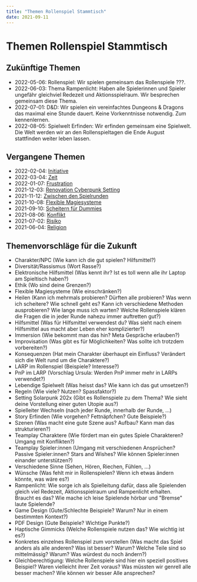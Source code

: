 ```yaml
---
title: "Themen Rollenspiel Stammtisch"
date: 2021-09-11
---
```


# Themen Rollenspiel Stammtisch

## Zukünftige Themen

- 2022-05-06: Rollenspiel: Wir spielen gemeinsam das Rollenspiele ???.
- 2022-06-03: Thema Rampenlicht: Haben alle Spielerinnen und Spieler ungefähr gleichviel Redezeit und Aktionsspielraum. Wir besprechen gemeinsam diese Thema.
- 2022-07-01: D&D: Wir spielen ein vereinfachtes Dungeons & Dragons das maximal eine Stunde dauert. Keine Vorkenntnisse notwendig. Zum kennenlernen.
- 2022-08-05: Spielwelt Erfinden: Wir erfinden gemeinsam eine Spielwelt. Die Welt werden wir an den Rollenspieltagen die Ende August stattfinden weiter leben lassen.

## Vergangene Themen

- 2022-02-04: [Initiative](../thema_initiative)
- 2022-03-04: [Zeit](../thema_zeit)
- 2022-01-07: [Frustration](../thema_frustration)
- 2021-12-03: [Renovation Cyberpunk Setting](../thema_renovation_cyberpunk_setting)
- 2021-11-12: [Zwischen den Spielrunden](../thema_zwischen_den_spielrunden)
- 2021-10-08: [Flexible Magiesysteme](../free_form_magic)
- 2021-09-10: [Scheitern für Dummies](../scheitern_fuer_dummies)
- 2021-08-06: [Konflikt](../konflikt)
- 2021-07-02: [Risiko](../risiko)
- 2021-06-04: [Religion](../religion)

## Themenvorschläge für die Zukunft

- Charakter/NPC (Wie kann ich die gut spielen? Hilfsmittel?)
- Diversität/Rassismus (Wort Rasse?)
- Elektronische Hilfsmittel (Was kennt ihr? Ist es toll wenn alle ihr Laptop am Spieltisch haben?)
- Ethik (Wo sind deine Grenzen?)
- Flexible Magiesysteme (Wie einschränken?)
- Heilen (Kann ich mehrmals probieren? Dürften alle probieren? Was wenn ich scheitere? Wie schnell geht es? Kann ich verschiedene Methoden ausprobieren? Wie lange muss ich warten? Welche Rollenspiele klären die Fragen die in jeder Runde nahezu immer auftretten gut?)
- Hilfsmittel (Was für Hilfsmittel verwendest du? Was sieht nach einem Hilfsmittel aus macht aber Leben eher komplizierter?)
- Immersion (Wie bekommt man das hin? Meta Gespräche erlauben?)
- Improvisation (Was gibt es für Möglichkeiten? Was sollte ich trotzdem vorbereiten?)
- Konsequenzen (Hat mein Charakter überhaupt ein Einfluss? Verändert sich die Welt rund um die Charaktere?)
- LARP im Rollenspiel (Beispiele? Interesse?)
- PnP im LARP (Vorschlag Ursula: Werden PnP immer mehr in LARPs verwendet?)
- Lebendige Spielwelt (Was heisst das? Wie kann ich das gut umsetzen?)
- Regeln (Wie viele? Nutzen? Spassfaktor?)
- Setting Solarpunk 202x (Gibt es Rollenspiele zu dem Thema? Wie sieht deine Vorstellung einer guten Utopie aus?)
- Spielleiter Wechseln (nach jeder Runde, innerhalb der Runde, ...)
- Story Erfinden (Wie vorgehen? Fettnäpfchen? Gute Beispiele?)
- Szenen (Was macht eine gute Szene aus? Aufbau? Kann man das strukturieren?)
- Teamplay Charaktere (Wie fördert man ein gutes Spiele Charakteren? Umgang mit Konflikten?)
- Teamplay Spieler:innen (Umgang mit verschiedenen Ansprüchen? Passive Spieler:innen? Stars and Wishes? Wie können Spieler:innen einander unterstützen?)
- Verschiedene Sinne (Sehen, Hören, Riechen, Fühlen, ...)
- Wünsche (Was fehlt mir in Rollenspielen? Wenn ich etwas ändern könnte, was wäre es?)
- Rampenlicht: Wie sorge ich als Spielleitung dafür, dass alle Spielenden gleich viel Redezeit, Aktionsspielraum und Rampenlicht erhalten. Braucht es das? Wie mache ich leise Spielende hörbar und "Bremse" laute Spielende?
- Game Design (Gute/Schlechte Beispiele? Warum? Nur in einem bestimmten Kontext?)
- PDF Design (Gute Beispiele? Wichtige Punkte?)
- Haptische Gimmicks (Welche Rollenspiele nutzen das? Wie wichtig ist es?)
- Konkretes einzelnes Rollenspiel zum vorstellen (Was macht das Spiel anders als alle anderen? Was ist besser? Warum? Welche Teile sind so mittelmässig? Warum? Was würdest du noch ändern?)
- Gleichberechtigung: Welche Rollenspiele sind hier ein speziell positives Beispiel? Waren vielleicht ihrer Zeit voraus? Was müssten wir genrell alle besser machen? Wie können wir besser Alle ansprechen?
